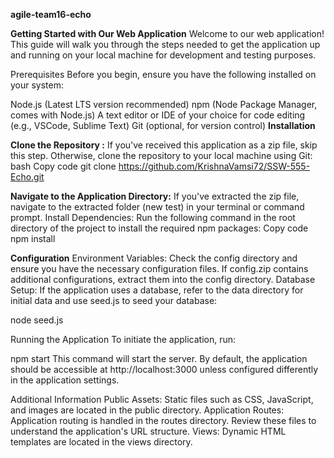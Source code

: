 **agile-team16-echo**


**Getting Started with Our Web Application**
Welcome to our web application! This guide will walk you through the steps needed to get the application up and running on your local machine for development and testing purposes.

Prerequisites
Before you begin, ensure you have the following installed on your system:

Node.js (Latest LTS version recommended)
npm (Node Package Manager, comes with Node.js)
A text editor or IDE of your choice for code editing (e.g., VSCode, Sublime Text)
Git (optional, for version control)
**Installation**

**Clone the Repository :** If you've received this application as a zip file, skip this step. Otherwise, clone the repository to your local machine using Git:
bash
Copy code
git clone https://github.com/KrishnaVamsi72/SSW-555-Echo.git


**Navigate to the Application Directory:**
If you've extracted the zip file, navigate to the extracted folder (new test) in your terminal or command prompt.
Install Dependencies: Run the following command in the root directory of the project to install the required npm packages:
Copy code
npm install


**Configuration**
Environment Variables: Check the config directory and ensure you have the necessary configuration files. If config.zip contains additional configurations, extract them into the config directory.
Database Setup: If the application uses a database, refer to the data directory for initial data and use seed.js to seed your database:

node seed.js


Running the Application
To initiate the application, run:


npm start
This command will start the server. By default, the application should be accessible at http://localhost:3000 unless configured differently in the application settings.

Additional Information
Public Assets: Static files such as CSS, JavaScript, and images are located in the public directory.
Application Routes: Application routing is handled in the routes directory. Review these files to understand the application's URL structure.
Views: Dynamic HTML templates are located in the views directory.

